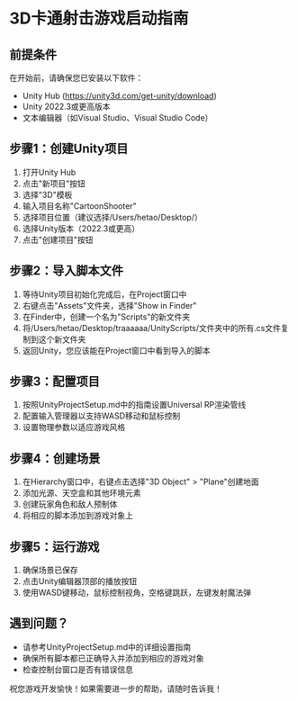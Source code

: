 # 3D卡通射击游戏启动指南

## 前提条件
在开始前，请确保您已安装以下软件：
- Unity Hub (https://unity3d.com/get-unity/download)
- Unity 2022.3或更高版本
- 文本编辑器（如Visual Studio、Visual Studio Code）

## 步骤1：创建Unity项目
1. 打开Unity Hub
2. 点击"新项目"按钮
3. 选择"3D"模板
4. 输入项目名称"CartoonShooter"
5. 选择项目位置（建议选择/Users/hetao/Desktop/）
6. 选择Unity版本（2022.3或更高）
7. 点击"创建项目"按钮

## 步骤2：导入脚本文件
1. 等待Unity项目初始化完成后，在Project窗口中
2. 右键点击"Assets"文件夹，选择"Show in Finder"
3. 在Finder中，创建一个名为"Scripts"的新文件夹
4. 将/Users/hetao/Desktop/traaaaaa/UnityScripts/文件夹中的所有.cs文件复制到这个新文件夹
5. 返回Unity，您应该能在Project窗口中看到导入的脚本

## 步骤3：配置项目
1. 按照UnityProjectSetup.md中的指南设置Universal RP渲染管线
2. 配置输入管理器以支持WASD移动和鼠标控制
3. 设置物理参数以适应游戏风格

## 步骤4：创建场景
1. 在Hierarchy窗口中，右键点击选择"3D Object" > "Plane"创建地面
2. 添加光源、天空盒和其他环境元素
3. 创建玩家角色和敌人预制体
4. 将相应的脚本添加到游戏对象上

## 步骤5：运行游戏
1. 确保场景已保存
2. 点击Unity编辑器顶部的播放按钮
3. 使用WASD键移动，鼠标控制视角，空格键跳跃，左键发射魔法弹

## 遇到问题？
- 请参考UnityProjectSetup.md中的详细设置指南
- 确保所有脚本都已正确导入并添加到相应的游戏对象
- 检查控制台窗口是否有错误信息

祝您游戏开发愉快！如果需要进一步的帮助，请随时告诉我！